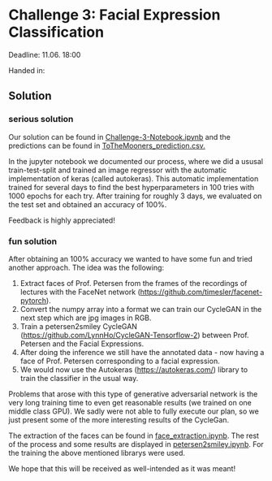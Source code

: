 # Challenge 3: Facial Expression Classification

Deadline: 11.06. 18:00 

Handed in: 

## Solution

### serious solution

Our solution can be found in [Challenge-3-Notebook.ipynb](Challenge-3-Notebook.ipynb) and the predictions can be found in [ToTheMooners_prediction.csv.](ToTheMooners_prediction.csv)

In the jupyter notebook we documented our process, where we did a ususal train-test-split and trained an image regressor with the automatic implementation of keras (called autokeras). This automatic implementation trained for several days to find the best hyperparameters in 100 tries with 1000 epochs for each try.
After training for roughly 3 days, we evaluated on the test set and obtained an accuracy of 100%.

Feedback is highly appreciated!


### fun solution

After obtaining an 100% accuracy we wanted to have some fun and tried another approach. The idea was the following:


1. Extract faces of Prof. Petersen from the frames of the recordings of lectures with the FaceNet 
   network (https://github.com/timesler/facenet-pytorch).
2. Convert the numpy array into a format we can train our CycleGAN in the next step which are 
   jpg images in RGB.
3. Train a petersen2smiley CycleGAN (https://github.com/LynnHo/CycleGAN-Tensorflow-2) between Prof. Petersen 
   and the Facial Expressions.
4. After doing the inference we still have the annotated data - now having a face of Prof. Petersen 
   corresponding to a facial expression. 
5. We would now use the Autokeras (https://autokeras.com/) library to train the classifier in the usual way.

Problems that arose with this type of generative adversarial network is the very long training time to even get reasonable results (we trained on one middle class GPU).
We sadly were not able to fully execute our plan, so we just present some of the more interesting results of the CycleGan.

The extraction of the faces can be found in [face_extraction.ipynb](face_extraction.ipynb).
The rest of the process and some results are displayed in [petersen2smiley.ipynb](petersen2smiley.ipynb). For the training the above mentioned librarys were used.

We hope that this will be received as well-intended as it was meant!



